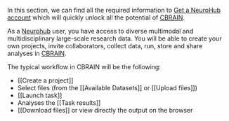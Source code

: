 In this section, we can find all the required information to [Get a NeuroHub account](https://github.com/neurohub/neurohub_documentation/wiki/1.1.Get-a-NeuroHub-account) which will quickly unlock all the potential of [CBRAIN](https://portal.cbrain.mcgill.ca/login).

As a [Neurohub](https://neurohub.ca/) user, you have access to diverse multimodal and multidisciplinary large-scale research data. You will be able to create your own projects, invite collaborators, collect data, run, store and share analyses in [CBRAIN](https://cbrain.ca/).

The typical workflow in CBRAIN will be the following:

* [[Create a project]]
* Select files (from the [[Available Datasets]] or [[Upload files]]) 
* [[Launch task]] 
* Analyses the [[Task results]] 
* [[Download files]] or view directly the output on the browser 